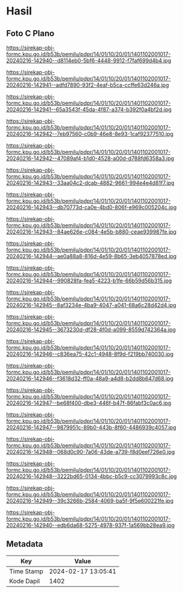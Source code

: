 # Hasil

## Foto C Plano

https://sirekap-obj-formc.kpu.go.id/b53b/pemilu/pdpr/14/01/10/20/01/1401102001017-20240216-142940--d8114eb0-5bf6-4448-9912-f7faf699d4b4.jpg

https://sirekap-obj-formc.kpu.go.id/b53b/pemilu/pdpr/14/01/10/20/01/1401102001017-20240216-142941--adfd7890-93f2-4eaf-b5ca-ccffe63d246a.jpg

https://sirekap-obj-formc.kpu.go.id/b53b/pemilu/pdpr/14/01/10/20/01/1401102001017-20240216-142941--65a3543f-45da-4f87-a374-b392f0a4bf2d.jpg

https://sirekap-obj-formc.kpu.go.id/b53b/pemilu/pdpr/14/01/10/20/01/1401102001017-20240216-142942--7eb97560-c0b9-46e8-8e93-1caf92377510.jpg

https://sirekap-obj-formc.kpu.go.id/b53b/pemilu/pdpr/14/01/10/20/01/1401102001017-20240216-142942--47089af4-b1d0-4528-a00d-d788fd6358a3.jpg

https://sirekap-obj-formc.kpu.go.id/b53b/pemilu/pdpr/14/01/10/20/01/1401102001017-20240216-142943--33aa04c2-dcab-4882-9661-994e4e4d81f7.jpg

https://sirekap-obj-formc.kpu.go.id/b53b/pemilu/pdpr/14/01/10/20/01/1401102001017-20240216-142943--db70773d-ca0e-4bd0-806f-e969c005204c.jpg

https://sirekap-obj-formc.kpu.go.id/b53b/pemilu/pdpr/14/01/10/20/01/1401102001017-20240216-142943--84ae626e-c084-4e5b-b880-ceae939987fe.jpg

https://sirekap-obj-formc.kpu.go.id/b53b/pemilu/pdpr/14/01/10/20/01/1401102001017-20240216-142944--ae0a88a8-816d-4e59-8b65-3eb4057878ed.jpg

https://sirekap-obj-formc.kpu.go.id/b53b/pemilu/pdpr/14/01/10/20/01/1401102001017-20240216-142944--990828fa-fea5-4223-b1fe-66b59d56b315.jpg

https://sirekap-obj-formc.kpu.go.id/b53b/pemilu/pdpr/14/01/10/20/01/1401102001017-20240216-142945--8af3234e-4ba9-4047-a041-68a6c28d42d4.jpg

https://sirekap-obj-formc.kpu.go.id/b53b/pemilu/pdpr/14/01/10/20/01/1401102001017-20240216-142945--3673230d-df28-4f0d-a099-8559d742364a.jpg

https://sirekap-obj-formc.kpu.go.id/b53b/pemilu/pdpr/14/01/10/20/01/1401102001017-20240216-142946--c836ea75-42c1-4948-8f9d-f219bb740030.jpg

https://sirekap-obj-formc.kpu.go.id/b53b/pemilu/pdpr/14/01/10/20/01/1401102001017-20240216-142946--f3618d32-ff0a-48a9-a4d8-b2dd8b647d68.jpg

https://sirekap-obj-formc.kpu.go.id/b53b/pemilu/pdpr/14/01/10/20/01/1401102001017-20240216-142947--be68f400-dbe3-446f-b47f-86fabf3c0ac6.jpg

https://sirekap-obj-formc.kpu.go.id/b53b/pemilu/pdpr/14/01/10/20/01/1401102001017-20240216-142947--9879951c-89b0-443b-8f60-4486939c4057.jpg

https://sirekap-obj-formc.kpu.go.id/b53b/pemilu/pdpr/14/01/10/20/01/1401102001017-20240216-142948--068d0c90-7a06-43de-a739-f8d0eef726e0.jpg

https://sirekap-obj-formc.kpu.go.id/b53b/pemilu/pdpr/14/01/10/20/01/1401102001017-20240216-142948--3222bd65-0134-4bbc-b5c9-cc3079993c8c.jpg

https://sirekap-obj-formc.kpu.go.id/b53b/pemilu/pdpr/14/01/10/20/01/1401102001017-20240216-142949--39c3266b-2584-4069-ba5f-9f5e600221fe.jpg

https://sirekap-obj-formc.kpu.go.id/b53b/pemilu/pdpr/14/01/10/20/01/1401102001017-20240216-142940--edb6da68-5275-4978-937f-1a569bb28ea9.jpg


## Metadata

| Key        | Value               |
| ---------- | ------------------- |
| Time Stamp | 2024-02-17 13:05:41 |
| Kode Dapil | 1402                |



